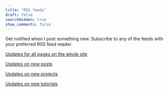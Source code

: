 ```yaml
---
title: "RSS feeds"
draft: false
searchHidden: true
show_comments: false
---
```


Get notified when I post something new. Subscribe to any of the feeds with your preferred RSS feed reader.

[Updates for all pages on the whole site](https://ninjasmosa.com/index.xml#feed)

[Updates on new posts](https://ninjasmosa.com/posts/index.xml#feed)

[Updates on new projects](https://ninjasmosa.com/projects/index.xml#feed)

[Updates on new tutorials](https://ninjasmosa.com/tutorials/index.xml#feed)
